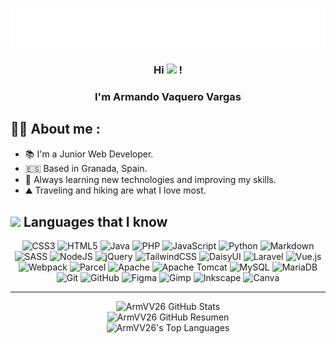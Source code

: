 <p align="center">
    <img src="https://github.com/ArmVV26/ArmVV26/blob/main/img/name.svg" alt="Armando Vaquero" />
    <h3 align="center"> Hi 
        <img width="30" src="https://media3.giphy.com/media/v1.Y2lkPTc5MGI3NjExenpkMXltODc5OWdvMnNkYjVia2dndW5tY2J4OG9yb2I2Mnh5MDNhbCZlcD12MV9pbnRlcm5hbF9naWZfYnlfaWQmY3Q9cw/w1OBpBd7kJqHrJnJ13/giphy.gif">
        !
    </h3>
    <h3 align="center">
        I'm Armando Vaquero Vargas 
    </h3>
</p>

## 🧑🏽 About me :
  - 📚 I'm a Junior Web Developer.
  - 🇪🇸  Based in Granada, Spain.
  - 🌱 Always learning new technologies and improving my skills.
  - ⛰️ Traveling and hiking are what I love most.

## <img width="25" src="https://media0.giphy.com/media/v1.Y2lkPTc5MGI3NjExNW52bmM0NjU3aWFveTl5bWVzbzdkNTJpbjJ1dXBpbmlqaGQ5YWN6bSZlcD12MV9pbnRlcm5hbF9naWZfYnlfaWQmY3Q9cw/Zebztgv7jmkoLe1DoY/giphy.gif"> Languages that I know

<div align="center">
    
   ![CSS3](https://img.shields.io/badge/css3-%231572B6.svg?style=for-the-badge&logo=css3&logoColor=white)
   ![HTML5](https://img.shields.io/badge/html5-%23E34F26.svg?style=for-the-badge&logo=html5&logoColor=white)
   ![Java](https://img.shields.io/badge/java-%23ED8B00.svg?style=for-the-badge&logo=openjdk&logoColor=white)
   ![PHP](https://img.shields.io/badge/php-%23777BB4.svg?style=for-the-badge&logo=php&logoColor=white)
   ![JavaScript](https://img.shields.io/badge/javascript-%23323330.svg?style=for-the-badge&logo=javascript&logoColor=%23F7DF1E)
   ![Python](https://img.shields.io/badge/python-3670A0?style=for-the-badge&logo=python&logoColor=ffdd54)
   ![Markdown](https://img.shields.io/badge/markdown-%23000000.svg?style=for-the-badge&logo=markdown&logoColor=white)
   <br>
   ![SASS](https://img.shields.io/badge/SASS-hotpink.svg?style=for-the-badge&logo=SASS&logoColor=white)
   ![NodeJS](https://img.shields.io/badge/node.js-6DA55F?style=for-the-badge&logo=node.js&logoColor=white)
   ![jQuery](https://img.shields.io/badge/jquery-%230769AD.svg?style=for-the-badge&logo=jquery&logoColor=white)
   ![TailwindCSS](https://img.shields.io/badge/tailwindcss-%2338B2AC.svg?style=for-the-badge&logo=tailwind-css&logoColor=white)
   ![DaisyUI](https://img.shields.io/badge/daisyui-5A0EF8?style=for-the-badge&logo=daisyui&logoColor=white)
   ![Laravel](https://img.shields.io/badge/laravel-%23FF2D20.svg?style=for-the-badge&logo=laravel&logoColor=white)
   ![Vue.js](https://img.shields.io/badge/vue.js-%2335495e.svg?style=for-the-badge&logo=vuedotjs&logoColor=%234FC08D)
   <br>
   ![Webpack](https://img.shields.io/badge/webpack-%238DD6F9.svg?style=for-the-badge&logo=webpack&logoColor=black)
   ![Parcel](https://img.shields.io/badge/Parcel-%23FF9B00.svg?style=for-the-badge&logo=parcel&logoColor=white)
   ![Apache](https://img.shields.io/badge/apache-%23D42029.svg?style=for-the-badge&logo=apache&logoColor=white)
   ![Apache Tomcat](https://img.shields.io/badge/apache%20tomcat-%23F8DC75.svg?style=for-the-badge&logo=apache-tomcat&logoColor=black)
   ![MySQL](https://img.shields.io/badge/mysql-4479A1.svg?style=for-the-badge&logo=mysql&logoColor=white) 
   ![MariaDB](https://img.shields.io/badge/MariaDB-003545?style=for-the-badge&logo=mariadb&logoColor=white)
   <br>
   ![Git](https://img.shields.io/badge/git-%23F05033.svg?style=for-the-badge&logo=git&logoColor=white)
   ![GitHub](https://img.shields.io/badge/github-%23121011.svg?style=for-the-badge&logo=github&logoColor=white)
   ![Figma](https://img.shields.io/badge/figma-%23F24E1E.svg?style=for-the-badge&logo=figma&logoColor=white)
   ![Gimp](https://img.shields.io/badge/Gimp-657D8B?style=for-the-badge&logo=gimp&logoColor=FFFFFF) 
   ![Inkscape](https://img.shields.io/badge/Inkscape-e0e0e0?style=for-the-badge&logo=inkscape&logoColor=080A13)
   ![Canva](https://img.shields.io/badge/Canva-%2300C4CC.svg?style=for-the-badge&logo=Canva&logoColor=white)
   
</div>

---

<div align="center">

   ![ArmVV26 GitHub Stats](https://github-readme-stats.vercel.app/api?username=armvv26&theme=midnight-purple&hide_border=false&include_all_commits=true&count_private=false)<br>
   ![ArmVV26 GitHub Resumen](https://nirzak-streak-stats.vercel.app/?user=armvv26&theme=midnight-purple&hide_border=false)<br>
   ![ArmVV26's Top Languages](https://github-readme-stats.vercel.app/api/top-langs/?username=armvv26&theme=midnight-purple&hide_border=false&include_all_commits=true&count_private=false&layout=compact)

</div>

